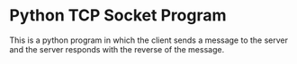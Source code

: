 # Python TCP Socket Program

This is a python program in which the client sends a message to the server and the server responds with the reverse of the message. 